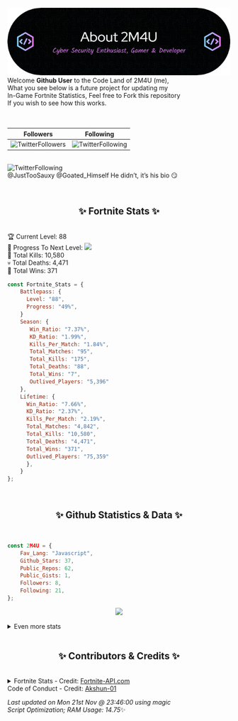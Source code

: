 
  ![Header](./src/github-banner.png)
  <br>
  Welcome **Github User** to the Code Land of 2M4U (me),<br>
  What you see below is a future project for updating my<br>
  In-Game Fortnite Statistics, Feel free to Fork this repository<br>
  If you wish to see how this works.
  <br><br>
  <br>
  
  | Followers  | Following |
  | ---------- |:---------:|
  | ![TwitterFollowers](https://img.shields.io/badge/Twitter%20Followers-80-blue)  | ![TwitterFollowing](https://img.shields.io/badge/Twitter%20Following-232-blue)  |


  <br>![TwitterFollowing](https://img.shields.io/badge/Latest%20Tweet--blue)<br>
  @JustTooSauxy @Goated_Himself He didn’t, it’s his bio 😏
   
  <br><h2 align="center"> ✨ Fortnite Stats ✨</h2><br>
  🏆 Current Level: 88<br>
  🎉 Progress To Next Level: ![](https://geps.dev/progress/49)<br>
  🎯 Total Kills: 10,580<br>
  💀 Total Deaths: 4,471<br>
  👑 Total Wins: 371<br>

```js
const Fortnite_Stats = {
    Battlepass: {
      Level: "88",
      Progress: "49%",    
    }
    Season: { 
       Win_Ratio: "7.37%",
       KD_Ratio: "1.99%",
       Kills_Per_Match: "1.84%",
       Total_Matches: "95",
       Total_Kills: "175",
       Total_Deaths: "88",
       Total_Wins: "7",
       Outlived_Players: "5,396"
    },
    Lifetime: {
      Win_Ratio: "7.66%",
      KD_Ratio: "2.37%",
      Kills_Per_Match: "2.19%",
      Total_Matches: "4,842",
      Total_Kills: "10,580",
      Total_Deaths: "4,471",
      Total_Wins: "371",
      Outlived_Players: "75,359"
      },
    }
}; 
```


<br><h2 align="center"> ✨ Github Statistics & Data ✨</h2><br>

```js
const 2M4U = {
    Fav_Lang: "Javascript",
    Github_Stars: 37,
    Public_Repos: 62,
    Public_Gists: 1,
    Followers: 8,
    Following: 21,
}; 
```

<p align="center">
<img src="https://github-readme-streak-stats.herokuapp.com/?user=2M4U&theme=tokyonight">
</p>
<details>
  <summary>
      Even more stats
  </summary>
  <p align="center">
    <img src="https://github-profile-trophy.vercel.app/?username=2M4U&theme=dracula">
    <img src="https://github-readme-stats.vercel.app/api?username=2M4U&theme=tokyonight&count_private=true&show_icons=true&include_all_commits=true">
  </p>
</details>
<br><h2 align="center"> ✨ Contributors & Credits ✨</h2><br>
<details>
  <summary>
      Fortnite Stats - Credit: <a href="https://fortnite-api.com/?utm_source=github.com/2M4U/2M4U">Fortnite-API.com</a><br>
      Code of Conduct - Credit: <a href="https://github.com/Akshun-01">Akshun-01</a>
  </summary>
</details>

<!-- Last updated on Mon Nov 21 2022 23:46:00 GMT+0000 (Coordinated Universal Time) ;-;-->
<i>Last updated on  Mon 21st Nov @ 23:46:00 using magic<br>
Script Optimization; RAM Usage: 14.75</i>✨